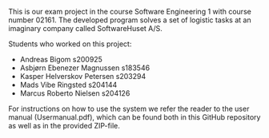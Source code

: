 This is our exam project in the course Software Engineering 1 with course number 02161. The developed program solves a set of logistic tasks at an imaginary company called SoftwareHuset A/S.

Students who worked on this project:

- Andreas Bigom s200925
- Asbjørn Ebenezer Magnussen s183546
- Kasper Helverskov Petersen s203294
- Mads Vibe Ringsted s204144
- Marcus Roberto Nielsen s204126

For instructions on how to use the system we refer the reader to the user manual (Usermanual.pdf), which can be found both in this GitHub repository as well as in the provided ZIP-file.
